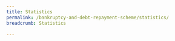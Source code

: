 ```yaml
---
title: Statistics
permalink: /bankruptcy-and-debt-repayment-scheme/statistics/
breadcrumb: Statistics

---
```


